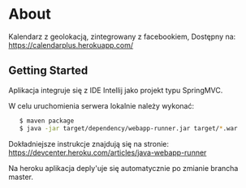 About
=====

Kalendarz z geolokacją, zintegrowany z facebookiem, Dostępny na: https://calendarplus.herokuapp.com/

Getting Started
---------------

Aplikacja integruje się z IDE Intellij jako projekt typu SpringMVC.

W celu uruchomienia serwera lokalnie należy wykonać:

```bash
   $ maven package
   $ java -jar target/dependency/webapp-runner.jar target/*.war
```
Dokładniejsze instrukcje znajdują się na stronie:
https://devcenter.heroku.com/articles/java-webapp-runner

Na heroku aplikacja deply'uje się automatycznie po zmianie brancha master.